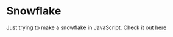 # Snowflake

Just trying to make a snowflake in JavaScript.
Check it out [here](https://codepen.io/KayD33/full/ZVXBqO)

